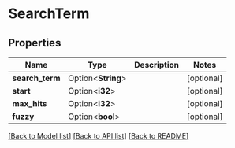 # SearchTerm

## Properties

Name | Type | Description | Notes
------------ | ------------- | ------------- | -------------
**search_term** | Option<**String**> |  | [optional]
**start** | Option<**i32**> |  | [optional]
**max_hits** | Option<**i32**> |  | [optional]
**fuzzy** | Option<**bool**> |  | [optional]

[[Back to Model list]](../README.md#documentation-for-models) [[Back to API list]](../README.md#documentation-for-api-endpoints) [[Back to README]](../README.md)



